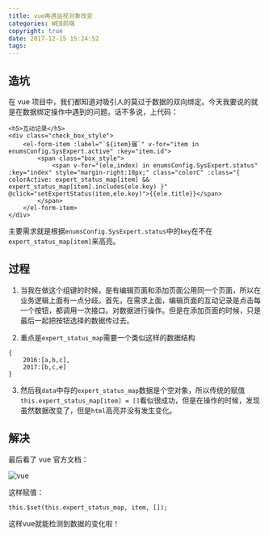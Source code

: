 ```yaml
---
title: vue再遇监视对象改变
categories: WEB前端
copyright: true
date: 2017-12-15 15:24:52
tags:
---
```


## 造坑

在 vue 项目中，我们都知道对吸引人的莫过于数据的双向绑定。今天我要说的就是在数据绑定操作中遇到的问题。话不多说，上代码：

```
<h5>互动记录</h5>
<div class="check_box_style">
    <el-form-item :label="`${item}届`" v-for="item in enumsConfig.SysExpert.active" :key="item.id">
        <span class="box_style">
            <span v-for="(ele,index) in enumsConfig.SysExpert.status" :key="index" style="margin-right:10px;" class="colorC" :class="{ colorActive: expert_status_map[item] && expert_status_map[item].includes(ele.key) }" @click="setExpertStatus(item,ele.key)">{{ele.title}}</span>
        </span>
    </el-form-item>
</div>
```

<!-- more -->

主要需求就是根据`enumsConfig.SysExpert.status`中的`key`在不在`expert_status_map[item]`来高亮。

## 过程

1. 当我在做这个组键的时候，是有编辑页面和添加页面公用同一个页面，所以在业务逻辑上面有一点分歧。首先，在需求上面，编辑页面的互动记录是点击每一个按钮，都调用一次接口。对数据进行操作。但是在添加页面的时候，只是最后一起把按钮选择的数据传过去。

2. 重点是`expert_status_map`需要一个类似这样的数据结构

```
{
    2016:[a,b,c],
    2017:[b,c,e]
}
```

3. 然后我`data`中存的`expert_status_map`数据是个空对象，所以传统的赋值`this.expert_status_map[item] = []`看似很成功，但是在操作的时候，发现虽然数据改变了，但是`html`高亮并没有发生变化。

## 解决

最后看了 vue 官方文档：

![vue](http://images.wangyuanweb.top/vue.png)

这样赋值：

```
this.$set(this.expert_status_map, item, []);
```
这样vue就能检测到数据的变化啦！